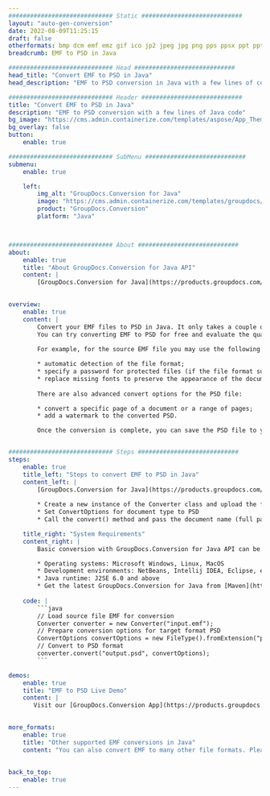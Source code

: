 ```yaml
---
############################# Static ############################
layout: "auto-gen-conversion"
date: 2022-08-09T11:25:15
draft: false
otherformats: bmp dcm emf emz gif ico jp2 jpeg jpg png pps ppsx ppt pptx psb psd svg svgz tga tif tiff webp wmf wmz
breadcrumb: EMF to PSD in Java

############################# Head ############################
head_title: "Convert EMF to PSD in Java"
head_description: "EMF to PSD conversion in Java with a few lines of code. Convert over 160 file formats using the GroupDocs document conversion API for Java"

############################# Header ############################
title: "Convert EMF to PSD in Java"
description: "EMF to PSD conversion with a few lines of Java code"
bg_image: "https://cms.admin.containerize.com/templates/aspose/App_Themes/V3/images/bg/header1.png"
bg_overlay: false
button:
    enable: true

############################# SubMenu ############################
submenu:
    enable: true

    left:
        img_alt: "GroupDocs.Conversion for Java"
        image: "https://cms.admin.containerize.com/templates/groupdocs/images/product-logos/90x90-noborder/groupdocs-conversion-java.png"
        product: "GroupDocs.Conversion"
        platform: "Java"



############################# About ############################
about:
    enable: true
    title: "About GroupDocs.Conversion for Java API"
    content: |
        [GroupDocs.Conversion for Java](https://products.groupdocs.com/conversion/java/) is an advanced file format conversion API for converting between popular image and document formats such as Microsoft Office, OpenDocument, PDF, HTML, email, CAD. and much more with just a few lines of code. The native API automatically detects the formats of the original documents and offers many options for customizing the converted documents. Along with the function of extracting information from a document, it also supports caching of the conversion results to the local disk by default. However, any type of cache storage can be supported by implementing the appropriate interfaces - Amazon S3, Dropbox, Google Drive, Windows Azure, Reddis, or any others.
    

overview:
    enable: true
    content: |
        Convert your EMF files to PSD in Java. It only takes a couple of lines of Java code on any platform of your choice, such as Windows, Linux, macOS.
        You can try converting EMF to PSD for free and evaluate the quality of the conversion results. Along with simple file conversion scripts, you can try more sophisticated options for loading the EMF source file and storing the PSD output. 
        
        For example, for the source EMF file you may use the following load options:

        * automatic detection of the file format;
        * specify a password for protected files (if the file format supports it);
        * replace missing fonts to preserve the appearance of the document.
        
        There are also advanced convert options for the PSD file:

        * convert a specific page of a document or a range of pages;
        * add a watermark to the converted PSD.

        Once the conversion is complete, you can save the PSD file to your local file path or to any third party storage such as FTP, Amazon S3, Google Drive, Dropbox etc. Please note - to convert EMF to PSD, you do not need to install any additional software, such as MS Office, Open Office, Adobe Acrobat Reader etc.


############################# Steps ############################
steps:
    enable: true
    title_left: "Steps to convert EMF to PSD in Java"
    content_left: |
        [GroupDocs.Conversion for Java](https://products.groupdocs.com/conversion/java/) allows developers to easily convert EMF file to PSD with a few lines of code.
        
        * Create a new instance of the Converter class and upload the file EMF with the full path
        * Set ConvertOptions for document type to PSD
        * Call the convert() method and pass the document name (full path) and format (PSD) as a parameter

    title_right: "System Requirements"
    content_right: |
        Basic conversion with GroupDocs.Conversion for Java API can be done with just a few lines of code. Our APIs are supported on all major platforms and operating systems. Before executing the code below, make sure you have the following prerequisites installed on your system.

        * Operating systems: Microsoft Windows, Linux, MacOS
        * Development environments: NetBeans, Intellij IDEA, Eclipse, etc.
        * Java runtime: J2SE 6.0 and above
        * Get the latest GroupDocs.Conversion for Java from [Maven](https://repository.groupdocs.com/webapp/#/artifacts/browse/tree/General/repo/com/groupdocs/groupdocs-conversion)
         
    code: |
        ```java    
        // Load source file EMF for conversion
        Converter converter = new Converter("input.emf");
        // Prepare conversion options for target format PSD
        ConvertOptions convertOptions = new FileType().fromExtension("psd").getConvertOptions();
        // Convert to PSD format
        converter.convert("output.psd", convertOptions);
        ```

demos:
    enable: true
    title: "EMF to PSD Live Demo"
    content: |
       Visit our [GroupDocs.Conversion App](https://products.groupdocs.app/conversion/family) website and try EMF to PSD conversion now. The free demo has the following benefits
          

more_formats:
    enable: true
    title: "Other supported EMF conversions in Java"
    content: "You can also convert EMF to many other file formats. Please see the list below."
       
       
back_to_top:
    enable: true
---
```


